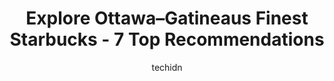 ---
layout: ampstory
image: https://i0.wp.com/www.auto.or.id/wp-content/uploads/2023/06/starbucks-0-ottawa-gatineau-1686322867.jpeg?resize=640,853
author: techidn
featured: false
description: Ottawa–Gatineau, Ontario / Quebec, Canada is a haven for Starbucks enthusiasts, boasting an impressive array of 7 top-notch establishments. Whether youre a seasoned connoisseur or simply 
title: Explore Ottawa–Gatineaus Finest Starbucks - 7 Top Recommendations
cover:
   title: Explore Ottawa–Gatineaus Finest Starbucks - 7 Top Recommendations
   subtitle: AUTO.OR.ID
   background: https://www.auto.or.id/wp-content/uploads/2023/06/starbucks-0-ottawa-gatineau-1686322867.jpeg

pages: 
 - layout: thirds
   top: <h1>#1 Starbucks</h1>
   bottom: "<p>Extremely slow. Been waiting for 20 minutes, stuck in the drive through line. Havent even ordered yet… the line isnt even that long….30 minutes in the line…. </p>"
   background: https://www.auto.or.id/wp-content/uploads/2023/06/starbucks-1-ottawa-gatineau-1686322869.jpeg
   backgroundblur: true
 - layout: thirds
   top: <h1>#2 Starbucks</h1>
   bottom: "<p>2222 Carling Ave, Ottawa, ON K2A 1H3, Canada</p>"
   background: https://www.auto.or.id/wp-content/uploads/2023/06/starbucks-2-ottawa-gatineau-1686322870.jpeg
   cta:
      link: https://www.auto.or.id/explore-ottawa-gatineaus-finest-starbucks-7-top-recommendations/
      text: Explore Ottawa–Gatineaus Finest Starbucks - 7 Top Recommendations
 - layout: thirds
   top: <h1>#3 Starbucks</h1>
   bottom: "<p>Preston Square, 349 Preston St, Ottawa, ON K1S 5N4, Canada</p>"
   background: https://images.unsplash.com/photo-1630381933629-1ea495aab22d?ixlib=rb-4.0.3&ixid=MnwxMjA3fDB8MHxwaG90by1wYWdlfHx8fGVufDB8fHx8&auto=format&fit=crop&w=640&h=853&q=80
   cta:
      link: https://www.auto.or.id/explore-ottawa-gatineaus-finest-starbucks-7-top-recommendations/
      text: Explore Ottawa–Gatineaus Finest Starbucks - 7 Top Recommendations
 - layout: thirds
   top: <h1>#4 Starbucks</h1>
   bottom: "<p>340 Albert St, Ottawa, ON K1R 7X7, Canada</p>"
   background: https://images.unsplash.com/photo-1640168822478-3e59ab26add1?ixlib=rb-4.0.3&ixid=MnwxMjA3fDB8MHxwaG90by1wYWdlfHx8fGVufDB8fHx8&auto=format&fit=crop&w=640&h=853&q=80
   cta:
      link: https://www.auto.or.id/explore-ottawa-gatineaus-finest-starbucks-7-top-recommendations/
      text: Explore Ottawa–Gatineaus Finest Starbucks - 7 Top Recommendations
 - layout: thirds
   top: <h1>#5 Starbucks</h1>
   bottom: "<p>1615 Orléans Blvd, Ottawa, ON K1C 7E2, Canada</p>"
   background: https://images.unsplash.com/photo-1617498115469-2a7ee098a575?ixlib=rb-4.0.3&ixid=MnwxMjA3fDB8MHxwaG90by1wYWdlfHx8fGVufDB8fHx8&auto=format&fit=crop&w=640&h=853&q=80
   cta:
      link: https://www.auto.or.id/explore-ottawa-gatineaus-finest-starbucks-7-top-recommendations/
      text: Explore Ottawa–Gatineaus Finest Starbucks - 7 Top Recommendations
 - layout: thirds
   top: <h1>#6 Starbucks</h1>
   bottom: "<p>Centre, 421 Richmond Rd, Ottawa, ON K2A 4H1, Canada</p>"
   background: https://images.unsplash.com/photo-1603224684009-453e1af42ceb?ixlib=rb-4.0.3&ixid=MnwxMjA3fDB8MHxwaG90by1wYWdlfHx8fGVufDB8fHx8&auto=format&fit=crop&w=640&h=853&q=80
   cta:
      link: https://www.auto.or.id/explore-ottawa-gatineaus-finest-starbucks-7-top-recommendations/
      text: Explore Ottawa–Gatineaus Finest Starbucks - 7 Top Recommendations
 - layout: thirds
   top: <h1>#7 Starbucks</h1>
   bottom: "<p>81 Metcalfe St, Ottawa, ON K1P 6K7, Canada</p>"
   background: https://images.unsplash.com/photo-1511919884226-fd3cad34687c?ixlib=rb-4.0.3&ixid=MnwxMjA3fDB8MHxwaG90by1wYWdlfHx8fGVufDB8fHx8&auto=format&fit=crop&w=640&h=853&q=80
   cta:
      link: https://www.auto.or.id/explore-ottawa-gatineaus-finest-starbucks-7-top-recommendations/
      text: Explore Ottawa–Gatineaus Finest Starbucks - 7 Top Recommendations
 - layout: thirds
   middle: Continue reading...
   background: https://images.unsplash.com/photo-1615238359019-c8de4242e083?ixlib=rb-4.0.3&ixid=MnwxMjA3fDB8MHxwaG90by1wYWdlfHx8fGVufDB8fHx8&auto=format&fit=crop&w=640&h=853&q=80
   cta:
      link: https://www.auto.or.id/explore-ottawa-gatineaus-finest-starbucks-7-top-recommendations/
      text: Explore Ottawa–Gatineaus Finest Starbucks - 7 Top Recommendations

---